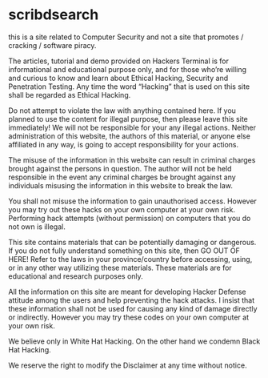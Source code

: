 # scribdsearch

this is a site related to Computer Security and not a site that promotes / cracking / software piracy.
 
The articles, tutorial and demo provided on Hackers Terminal is for informational and educational purpose only, and for those who’re willing and curious to know and learn about Ethical Hacking, Security and Penetration Testing. Any time the word “Hacking” that is used on this site shall be regarded as Ethical Hacking.

Do not attempt to violate the law with anything contained here. If you planned to use the content for illegal purpose, then please leave this site immediately! We will not be responsible for your any illegal actions. Neither administration of this website, the authors of this material, or anyone else affiliated in any way, is going to accept responsibility for your actions.

The misuse of the information in this website can result in criminal charges brought against the persons in question. The author will not be held responsible in the event any criminal charges be brought against any individuals misusing the information in this website to break the law.


You shall not misuse the information to gain unauthorised access. However you may try out these hacks on your own computer at your own risk. Performing hack attempts (without permission) on computers that you do not own is illegal.

This site contains materials that can be potentially damaging or dangerous. If you do not fully understand something on this site, then GO OUT OF HERE! Refer to the laws in your province/country before accessing, using, or in any other way utilizing these materials. These materials are for educational and research purposes only.

All the information on this site are meant for developing Hacker Defense attitude among the users and help preventing the hack attacks. I insist that these information shall not be used for causing any kind of damage directly or indirectly. However you may try these codes on your own computer at your own risk.

We believe only in White Hat Hacking. On the other hand we condemn Black Hat Hacking.

We reserve the right to modify the Disclaimer at any time without notice.
